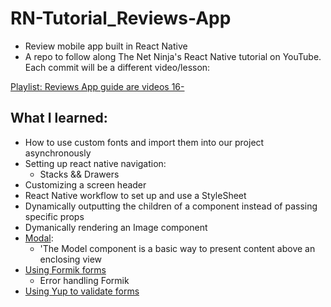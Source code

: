# RN-Tutorial_Reviews-App

- Review mobile app built in React Native
- A repo to follow along The Net Ninja's React Native tutorial on YouTube. Each commit will be a different video/lesson:

[Playlist: Reviews App guide are videos 16-](https://www.youtube.com/playlist?list=PL4cUxeGkcC9ixPU-QkScoRBVxtPPzVjrQ)

## What I learned:

- How to use custom fonts and import them into our project asynchronously
- Setting up react native navigation:
  - Stacks && Drawers
- Customizing a screen header
- React Native workflow to set up and use a StyleSheet
- Dynamically outputting the children of a component instead of passing specific props
- Dymanically rendering an Image component
- [Modal](https://reactnative.dev/docs/modal):
  - 'The Model component is a basic way to present content above an enclosing view
- [Using Formik forms](https://formik.org/docs/guides/react-native)
  - Error handling Formik
- [Using Yup to validate forms](https://www.npmjs.com/package/yup)
